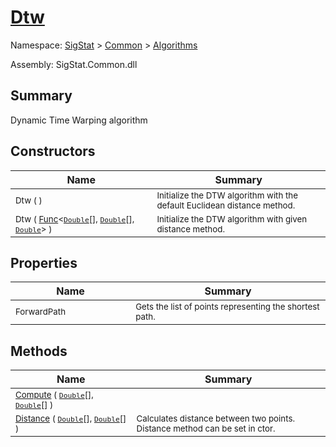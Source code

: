 # [Dtw](./Dtw.md)

Namespace: [SigStat]() > [Common](./../README.md) > [Algorithms](./README.md)

Assembly: SigStat.Common.dll

## Summary
Dynamic Time Warping algorithm

## Constructors

| Name | Summary | 
| --- | --- | 
| <sub>Dtw (  )</sub><img width=200 unselectable="on"/>  | <sub>Initialize the DTW algorithm with the default Euclidean distance method.</sub><img width=200 unselectable="on"/>  | <br>
| <sub>Dtw ( [Func](https://docs.microsoft.com/en-us/dotnet/api/System.Func-3)\<[`Double`](https://docs.microsoft.com/en-us/dotnet/api/System.Double)[], [`Double`](https://docs.microsoft.com/en-us/dotnet/api/System.Double)[], [`Double`](https://docs.microsoft.com/en-us/dotnet/api/System.Double)> )</sub><img width=200 unselectable="on"/>  | <sub>Initialize the DTW algorithm with given distance method.</sub><img width=200 unselectable="on"/>  | <br>


## Properties

| Name | Summary | 
| --- | --- | 
| <sub>ForwardPath</sub><img width=200 unselectable="on"/>  | <sub>Gets the list of points representing the shortest path.</sub><img width=200 unselectable="on"/>  | <br>


## Methods

| Name | Summary | 
| --- | --- | 
| <sub>[Compute](./Methods/Dtw-100664150.md) ( [`Double`](https://docs.microsoft.com/en-us/dotnet/api/System.Double)[], [`Double`](https://docs.microsoft.com/en-us/dotnet/api/System.Double)[] )</sub><img width=200 unselectable="on"/>  | <sub></sub><img width=200 unselectable="on"/>  | <br>
| <sub>[Distance](./Methods/Dtw-100664151.md) ( [`Double`](https://docs.microsoft.com/en-us/dotnet/api/System.Double)[], [`Double`](https://docs.microsoft.com/en-us/dotnet/api/System.Double)[] )</sub><img width=200 unselectable="on"/>  | <sub>Calculates distance between two points.  Distance method can be set in ctor.</sub><img width=200 unselectable="on"/>  | <br>



